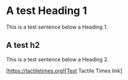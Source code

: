 # A test Heading 1

This is a test sentence below a Heading 1.

## A test h2

This is a test sentence below a Heading 2. 

[https://tactiletimes.org][Test Tactile Times link]
